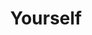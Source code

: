 ---
title: Yourself
layout: revealjs
description: "This description is included within meta-tags"
goal: ""
why:
  - Explanation 1
  - Explanation 2
  - Explanation 3
principles:
ppitfalls:
permalink: test
standardtime: 700

content:
  - center: "Meu nome é _____." 
    translation: ""
  - center: "Todo mundo me conhece como _____."
    translation: ""
  - center: "Eu tenho _____ anos. Eu vou fazer _____ em _____."
    translation: ""
  - center: "Eu nasci em _____."
    translation: ""
  - center: "Eu cresci em _____."
    translation: ""
  - center: "Eu tenho _____ de altura."
    translation: ""
  - center: "Eu calço _____."
    translation: ""
  - center: "Eu peso _____ kg."
    translation: ""
  - center: "Meus olhos são _____."
    translation: ""
  - center: "Meu cabelo é _____ e _____."
    translation: ""
  - center: "Eu atualmente vivo em _____."
    translation: ""
  - center: "Meu endereço é Rua _____, número _____, bairro _____, em _____."
    translation: ""
  - center: "Meu número de telefone é _____."
    translation: ""
  - center: "Meu endereço de e-mail é __________ arroba _____ ponto _____."
    translation: ""
  - center: "Eu sou (solteiro / casado / _____)."
    translation: ""
  - center: "Eu sou descendente de _____."
    translation: ""
  - center: "Eu gosto de vestir roupas (casuais / formais / _____)."
    translation: ""
  - center: "Meu esporte favorito para (assistir / jogar) é _____."
    translation: ""
  - center: "Eu faço aulas de _____."
    translation: ""
  - center: "Eu me pareço com _____."
    translation: ""
  - center: "Eu trabalho com _____."
    translation: ""
  - center: "Eu trabalho (no / na) _____."
    translation: ""
  - center: "Eu trabalho lá há _____ (meses / anos)."
    translation: ""
  - center: "O que eu mais gosto de fazer é _____."
    translation: ""
  - center: "Minha comida favorita é _____."
    translation: ""
  - center: "Eu sou (tímido / extrovertido / _____)"
    translation: ""
  - center: "Meu tipo de música favorito é _____."
    translation: ""
  - center: "Eu (não) tenho animais de estimação."
    translation: ""
  - center: "Minha infância foi (legal / normal / _____)"
    translation: ""
  - center: "Minha adolescência foi (legal / tranquila / louca / _____)"
    translation: ""
---